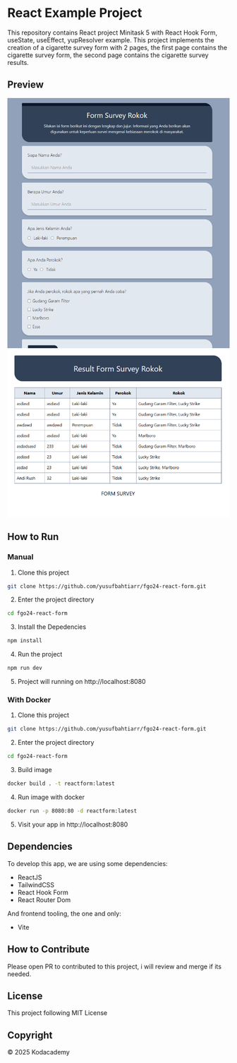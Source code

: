 # React Example Project

This repository contains React project Minitask 5 with React Hook Form, useState, useEffect, yupResolver example. This project implements the creation of a cigarette survey form with 2 pages, the first page contains the cigarette survey form, the second page contains the cigarette survey results.

## Preview

![Preview](Screenshot.png)
![Preview](Screenshot1.png)

## How to Run

### Manual

1. Clone this project

```bash
git clone https://github.com/yusufbahtiarr/fgo24-react-form.git
```

2. Enter the project directory

```bash
cd fgo24-react-form
```

3. Install the Depedencies

```bash
npm install
```

4. Run the project

```bash
npm run dev
```

5. Project will running on http://localhost:8080

### With Docker

1. Clone this project

```bash
git clone https://github.com/yusufbahtiarr/fgo24-react-form.git
```

2. Enter the project directory

```bash
cd fgo24-react-form
```

3. Build image

```bash
docker build . -t reactform:latest
```

4. Run image with docker

```bash
docker run -p 8080:80 -d reactform:latest
```

5. Visit your app in http://localhost:8080

## Dependencies

To develop this app, we are using some dependencies:

- ReactJS
- TailwindCSS
- React Hook Form
- React Router Dom

And frontend tooling, the one and only:

- Vite

## How to Contribute

Please open PR to contributed to this project, i will review and merge if its needed.

## License

This project following MIT License

## Copyright

&copy; 2025 Kodacademy
